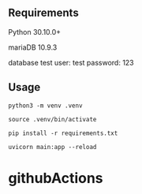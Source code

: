 ## Requirements
Python 30.10.0+

mariaDB 10.9.3

database test
user: test
password: 123

## Usage
```
python3 -m venv .venv

source .venv/bin/activate

pip install -r requirements.txt

uvicorn main:app --reload
```
# githubActions
